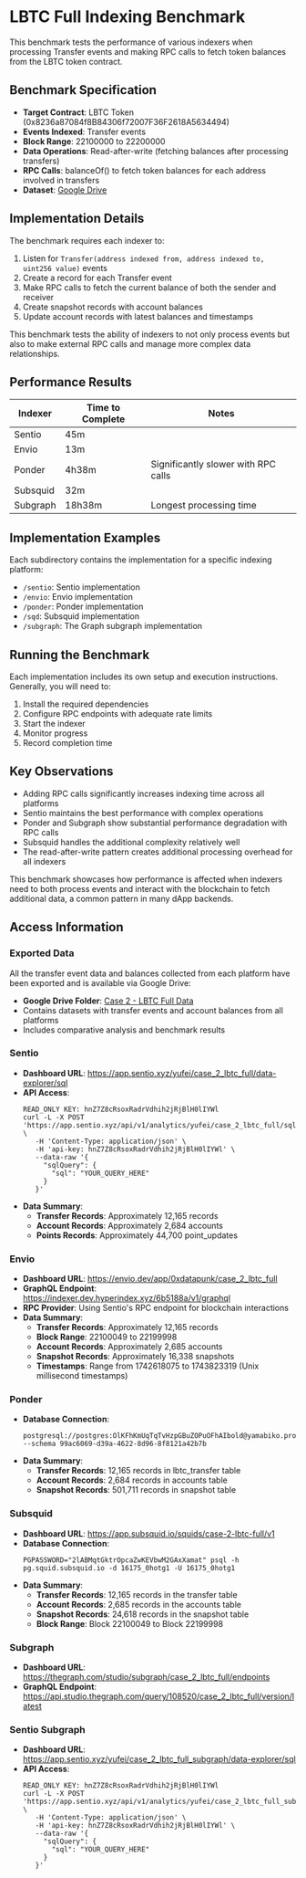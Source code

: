 # LBTC Full Indexing Benchmark

This benchmark tests the performance of various indexers when processing Transfer events and making RPC calls to fetch token balances from the LBTC token contract.

## Benchmark Specification

- **Target Contract**: LBTC Token (0x8236a87084f8B84306f72007F36F2618A5634494)
- **Events Indexed**: Transfer events
- **Block Range**: 22100000 to 22200000
- **Data Operations**: Read-after-write (fetching balances after processing transfers)
- **RPC Calls**: balanceOf() to fetch token balances for each address involved in transfers
- **Dataset**: [Google Drive](https://drive.google.com/drive/u/0/folders/1YV_xhTYViVaCiqXgEgPDDjoWb9s8QLMZ)

## Implementation Details

The benchmark requires each indexer to:
1. Listen for `Transfer(address indexed from, address indexed to, uint256 value)` events
2. Create a record for each Transfer event
3. Make RPC calls to fetch the current balance of both the sender and receiver
4. Create snapshot records with account balances
5. Update account records with latest balances and timestamps

This benchmark tests the ability of indexers to not only process events but also to make external RPC calls and manage more complex data relationships.

## Performance Results

| Indexer  | Time to Complete | Notes |
|----------|------------------|-------|
| Sentio   | 45m              | |
| Envio    | 13m              | |
| Ponder   | 4h38m            | Significantly slower with RPC calls |
| Subsquid | 32m              | |
| Subgraph | 18h38m           | Longest processing time |

## Implementation Examples

Each subdirectory contains the implementation for a specific indexing platform:
- `/sentio`: Sentio implementation 
- `/envio`: Envio implementation
- `/ponder`: Ponder implementation
- `/sqd`: Subsquid implementation
- `/subgraph`: The Graph subgraph implementation

## Running the Benchmark

Each implementation includes its own setup and execution instructions. Generally, you will need to:

1. Install the required dependencies
2. Configure RPC endpoints with adequate rate limits
3. Start the indexer
4. Monitor progress
5. Record completion time

## Key Observations

- Adding RPC calls significantly increases indexing time across all platforms
- Sentio maintains the best performance with complex operations
- Ponder and Subgraph show substantial performance degradation with RPC calls
- Subsquid handles the additional complexity relatively well
- The read-after-write pattern creates additional processing overhead for all indexers

This benchmark showcases how performance is affected when indexers need to both process events and interact with the blockchain to fetch additional data, a common pattern in many dApp backends.

## Access Information

### Exported Data
All the transfer event data and balances collected from each platform have been exported and is available via Google Drive:
- **Google Drive Folder**: [Case 2 - LBTC Full Data](https://drive.google.com/drive/u/0/folders/1YV_xhTYViVaCiqXgEgPDDjoWb9s8QLMZ)
- Contains datasets with transfer events and account balances from all platforms
- Includes comparative analysis and benchmark results

### Sentio
- **Dashboard URL**: https://app.sentio.xyz/yufei/case_2_lbtc_full/data-explorer/sql
- **API Access**: 
  ```
  READ_ONLY KEY: hnZ7Z8cRsoxRadrVdhih2jRjBlH0lIYWl
  curl -L -X POST 'https://app.sentio.xyz/api/v1/analytics/yufei/case_2_lbtc_full/sql/execute' \
     -H 'Content-Type: application/json' \
     -H 'api-key: hnZ7Z8cRsoxRadrVdhih2jRjBlH0lIYWl' \
     --data-raw '{
       "sqlQuery": {
         "sql": "YOUR_QUERY_HERE"
       }
     }'
  ```
- **Data Summary**:
  - **Transfer Records**: Approximately 12,165 records
  - **Account Records**: Approximately 2,684 accounts
  - **Points Records**: Approximately 44,700 point_updates

### Envio
- **Dashboard URL**: https://envio.dev/app/0xdatapunk/case_2_lbtc_full
- **GraphQL Endpoint**: https://indexer.dev.hyperindex.xyz/6b5188a/v1/graphql
- **RPC Provider**: Using Sentio's RPC endpoint for blockchain interactions
- **Data Summary**:
  - **Transfer Records**: Approximately 12,165 records
  - **Block Range**: 22100049 to 22199998
  - **Account Records**: Approximately 2,685 accounts
  - **Snapshot Records**: Approximately 16,338 snapshots
  - **Timestamps**: Range from 1742618075 to 1743823319 (Unix millisecond timestamps)

### Ponder
- **Database Connection**:
  ```
  postgresql://postgres:OlKFhKmUqTqTvHzpGBuZOPuOFhAIbold@yamabiko.proxy.rlwy.net:10767/railway
  --schema 99ac6069-d39a-4622-8d96-8f8121a42b7b
  ```
- **Data Summary**:
  - **Transfer Records**: 12,165 records in lbtc_transfer table
  - **Account Records**: 2,684 records in accounts table
  - **Snapshot Records**: 501,711 records in snapshot table

### Subsquid
- **Dashboard URL**: https://app.subsquid.io/squids/case-2-lbtc-full/v1
- **Database Connection**:
  ```
  PGPASSWORD="2lABMqtGktrOpcaZwKEVbwM2GAxXamat" psql -h pg.squid.subsquid.io -d 16175_0hotg1 -U 16175_0hotg1
  ```
- **Data Summary**:
  - **Transfer Records**: 12,165 records in the transfer table
  - **Account Records**: 2,685 records in the accounts table
  - **Snapshot Records**: 24,618 records in the snapshot table
  - **Block Range**: Block 22100049 to Block 22199998

### Subgraph
- **Dashboard URL**: https://thegraph.com/studio/subgraph/case_2_lbtc_full/endpoints
- **GraphQL Endpoint**: https://api.studio.thegraph.com/query/108520/case_2_lbtc_full/version/latest

### Sentio Subgraph
- **Dashboard URL**: https://app.sentio.xyz/yufei/case_2_lbtc_full_subgraph/data-explorer/sql
- **API Access**:
  ```
  READ_ONLY KEY: hnZ7Z8cRsoxRadrVdhih2jRjBlH0lIYWl
  curl -L -X POST 'https://app.sentio.xyz/api/v1/analytics/yufei/case_2_lbtc_full_subgraph/sql/execute' \
     -H 'Content-Type: application/json' \
     -H 'api-key: hnZ7Z8cRsoxRadrVdhih2jRjBlH0lIYWl' \
     --data-raw '{
       "sqlQuery": {
         "sql": "YOUR_QUERY_HERE"
       }
     }'
  ``` 